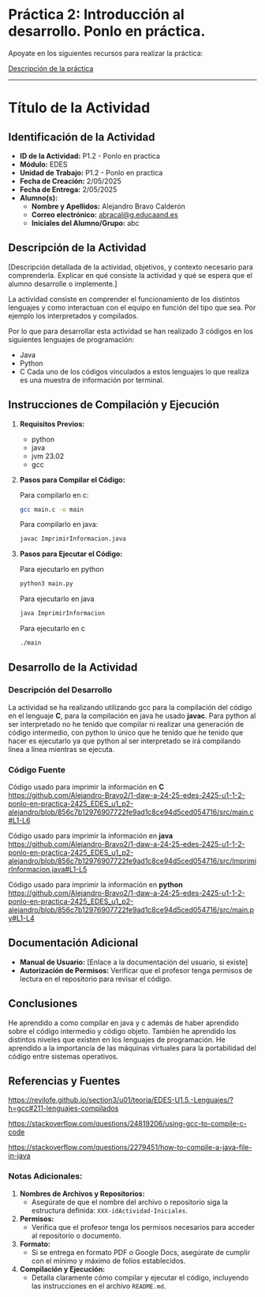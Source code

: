 # Práctica 2: Introducción al desarrollo. Ponlo en práctica. 

Apoyate en los siguientes recursos para realizar la práctica:

[Descripción de la práctica](https://revilofe.github.io/section3/u01/practica/EDES-U1.-Practica011/)


---

# Título de la Actividad

## Identificación de la Actividad
- **ID de la Actividad:** P1.2 - Ponlo en practica
- **Módulo:** EDES
- **Unidad de Trabajo:** P1.2 - Ponlo en practica
- **Fecha de Creación:** 2/05/2025
- **Fecha de Entrega:** 2/05/2025
- **Alumno(s):** 
  - **Nombre y Apellidos:** Alejandro Bravo Calderón
  - **Correo electrónico:** abracal@g.educaand.es
  - **Iniciales del Alumno/Grupo:** abc

## Descripción de la Actividad
[Descripción detallada de la actividad, objetivos, y contexto necesario para comprenderla. Explicar en qué consiste la actividad y qué se espera que el alumno desarrolle o implemente.]

La actividad consiste en comprender el funcionamiento de los distintos lenguajes y como interactuan con el equipo en función del tipo que sea. Por ejemplo los interpretados y compilados. 

Por lo que para desarrollar esta actividad se han realizado 3 códigos en los siguientes lenguajes de programación:
- Java
- Python
- C
Cada uno de los códigos vinculados a estos lenguajes lo que realiza es una muestra de información por terminal.

## Instrucciones de Compilación y Ejecución
1. **Requisitos Previos:**
   - python
   - java
   - jvm 23.02
   - gcc

2. **Pasos para Compilar el Código:**

   Para compilarlo en c:
   ```bash
   gcc main.c -o main
   ```
   Para compilarlo en java:
   ```bash
   javac ImprimirInformacion.java
   ```

3. **Pasos para Ejecutar el Código:**

   Para ejecutarlo en python
   ```bash
   python3 main.py
   ```

   Para ejecutarlo en java
   ```bash
   java ImprimirInformacion
   ```

   Para ejecutarlo en c
   ```bash
   ./main
   ```


## Desarrollo de la Actividad
### Descripción del Desarrollo

La actividad se ha realizando utilizando gcc para la compilación del código en el lenguaje **C**, para la compilación en java he usado **javac**. Para python al ser interpretado no he tenido que compilar ni realizar una generación de código intermedio, con python lo único que he tenido que he tenido que hacer es ejecutarlo ya que python al ser interpretado se irá compilando línea a línea mientras se ejecuta.

### Código Fuente

Código usado para imprimir la información en **C**
https://github.com/Alejandro-Bravo2/1-daw-a-24-25-edes-2425-u1-1-2-ponlo-en-practica-2425_EDES_u1_p2-alejandro/blob/856c7b12976907722fe9ad1c8ce94d5ced054716/src/main.c#L1-L6

Código usado para imprimir la información en **java**
https://github.com/Alejandro-Bravo2/1-daw-a-24-25-edes-2425-u1-1-2-ponlo-en-practica-2425_EDES_u1_p2-alejandro/blob/856c7b12976907722fe9ad1c8ce94d5ced054716/src/ImprimirInformacion.java#L1-L5

Código usado para imprimir la información en **python**
https://github.com/Alejandro-Bravo2/1-daw-a-24-25-edes-2425-u1-1-2-ponlo-en-practica-2425_EDES_u1_p2-alejandro/blob/856c7b12976907722fe9ad1c8ce94d5ced054716/src/main.py#L1-L4




## Documentación Adicional
- **Manual de Usuario:** [Enlace a la documentación del usuario, si existe]
- **Autorización de Permisos:** Verificar que el profesor tenga permisos de lectura en el repositorio para revisar el código.

## Conclusiones


He aprendido a como compilar en java y c además de haber aprendido sobre el código intermedio y código objeto. También he aprendido los distintos niveles que existen en los lenguajes de programación. He aprendido a la importancía de las máquinas virtuales para la portabilidad del código entre sistemas operativos.


## Referencias y Fuentes

https://revilofe.github.io/section3/u01/teoria/EDES-U1.5.-Lenguajes/?h=gcc#211-lenguajes-compilados

https://stackoverflow.com/questions/24819206/using-gcc-to-compile-c-code

https://stackoverflow.com/questions/2279451/how-to-compile-a-java-file-in-java

### Notas Adicionales:
1. **Nombres de Archivos y Repositorios:**
   - Asegúrate de que el nombre del archivo o repositorio siga la estructura definida: `XXX-idActividad-Iniciales`.
2. **Permisos:**
   - Verifica que el profesor tenga los permisos necesarios para acceder al repositorio o documento.
3. **Formato:**
   - Si se entrega en formato PDF o Google Docs, asegúrate de cumplir con el mínimo y máximo de folios establecidos.
4. **Compilación y Ejecución:**
   - Detalla claramente cómo compilar y ejecutar el código, incluyendo las instrucciones en el archivo `README.md`.
